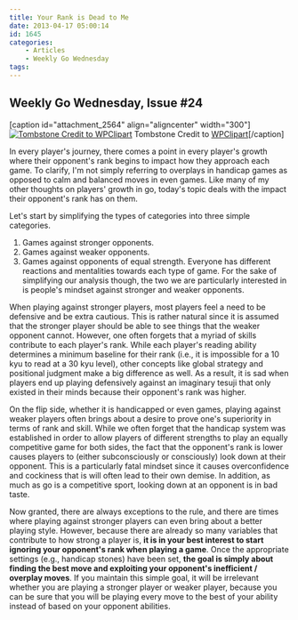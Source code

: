 ```yaml
---
title: Your Rank is Dead to Me
date: 2013-04-17 05:00:14
id: 1645
categories:
	- Articles
	- Weekly Go Wednesday
tags:
---
```


## Weekly Go Wednesday, Issue #24

[caption id="attachment_2564" align="aligncenter" width="300"][![Tombstone Credit to WPClipart](http://www.bengozen.com/wp-content/uploads/2013/04/wgw24.png)](http://www.bengozen.com/wp-content/uploads/2013/04/wgw24.png) Tombstone Credit to [WPClipart](http://www.wpclipart.com/holiday/halloween/graveyard/epitaphs/blank/Tombstone_rounded_blank.png.html)[/caption]

In every player's journey, there comes a point in every player's growth where their opponent's rank begins to impact how they approach each game. To clarify, I'm not simply referring to overplays in handicap games as opposed to calm and balanced moves in even games. Like many of my other thoughts on players' growth in go, today's topic deals with the impact their opponent's rank has on them.

<!--more-->

Let's start by simplifying the types of categories into three simple categories.

1.  Games against stronger opponents.
2.  Games against weaker opponents.
3.  Games against opponents of equal strength.
Everyone has different reactions and mentalities towards each type of game. For the sake of simplifying our analysis though, the two we are particularly interested in is people's mindset against stronger and weaker opponents.

When playing against stronger players, most players feel a need to be defensive and be extra cautious. This is rather natural since it is assumed that the stronger player should be able to see things that the weaker opponent cannot. However, one often forgets that a myriad of skills contribute to each player's rank. While each player's reading ability determines a minimum baseline for their rank (i.e., it is impossible for a 10 kyu to read at a 30 kyu level), other concepts like global strategy and positional judgment make a big difference as well. As a result, it is sad when players end up playing defensively against an imaginary tesuji that only existed in their minds because their opponent's rank was higher.

On the flip side, whether it is handicapped or even games, playing against weaker players often brings about a desire to prove one's superiority in terms of rank and skill. While we often forget that the handicap system was established in order to allow players of different strengths to play an equally competitive game for both sides, the fact that the opponent's rank is lower causes players to (either subconsciously or consciously) look down at their opponent. This is a particularly fatal mindset since it causes overconfidence and cockiness that is will often lead to their own demise. In addition, as much as go is a competitive sport, looking down at an opponent is in bad taste.

Now granted, there are always exceptions to the rule, and there are times where playing against stronger players can even bring about a better playing style. However, because there are already so many variables that contribute to how strong a player is, **it is in your best interest to start ignoring your opponent's rank when playing a game**. Once the appropriate settings (e.g., handicap stones) have been set, **the goal is simply about finding the best move and exploiting your opponent's inefficient / overplay moves**. If you maintain this simple goal, it will be irrelevant whether you are playing a stronger player or weaker player, because you can be sure that you will be playing every move to the best of your ability instead of based on your opponent abilities.